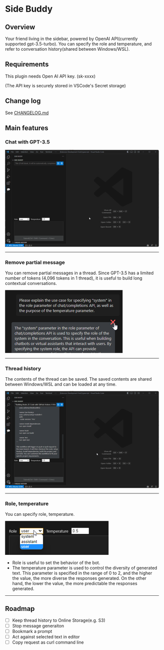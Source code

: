 # Side Buddy

## Overview

Your friend living in the sidebar, powered by OpenAI API(currently supported gpt-3.5-turbo).
You can specify the role and temperature, and refer to conversation history(shared between Windows/WSL).

## Requirements

This plugin needs Open AI API key. (sk-xxxx)

(The API key is securely stored in VSCode's Secret storage)

## Change log

See [CHANGELOG.md](./CHANGELOG.md)

## Main features

### Chat with GPT-3.5

![](./docs/images/main-feature01.gif)

---

### Remove partial message

You can remove partial messages in a thread. Since GPT-3.5 has a limited number of tokens (4,096 tokens in 1 thread), it is useful to build long contextual conversations.

![](./docs/images/main-feature02.png)

---

### Thread history

The contents of the thread can be saved. The saved contents are shared between Windows/WSL and can be loaded at any time.

![](./docs/images/main-feature02.gif)

---

### Role, temperature

You can specify role, temperature.

![](./docs/images/main-feature03.png)

- Role is useful to set the behavior of the bot.
- The temperature parameter is used to control the diversity of generated text. This parameter is specified in the range of 0 to 2, and the higher the value, the more diverse the responses generated. On the other hand, the lower the value, the more predictable the responses generated.

---

## Roadmap

- [ ] Keep thread history to Online Storage(e.g. S3)
- [ ] Stop message generaiton
- [ ] Bookmark a prompt
- [ ] Act against selected text in editor
- [ ] Copy request as curl command line
